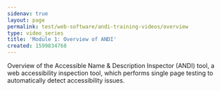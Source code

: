 ```yaml
---
sidenav: true
layout: page
permalink: test/web-software/andi-training-videos/overview
type: video_series
title: 'Module 1: Overview of ANDI'
created: 1599834768
---
```


Overview of the Accessible Name & Description Inspector (ANDI) tool, a web accessibility inspection tool, which performs single page testing to automatically detect accessibility issues.